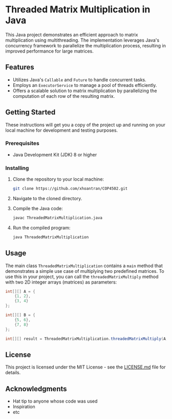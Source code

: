 # Threaded Matrix Multiplication in Java

This Java project demonstrates an efficient approach to matrix multiplication using multithreading. The implementation leverages Java's concurrency framework to parallelize the multiplication process, resulting in improved performance for large matrices.

## Features

- Utilizes Java's `Callable` and `Future` to handle concurrent tasks.
- Employs an `ExecutorService` to manage a pool of threads efficiently.
- Offers a scalable solution to matrix multiplication by parallelizing the computation of each row of the resulting matrix.

## Getting Started

These instructions will get you a copy of the project up and running on your local machine for development and testing purposes.

### Prerequisites

- Java Development Kit (JDK) 8 or higher

### Installing

1. Clone the repository to your local machine:
    ```bash
    git clone https://github.com/xhoantran/COP4502.git
    ```
2. Navigate to the cloned directory.

3. Compile the Java code:
    ```bash
    javac ThreadedMatrixMultiplication.java
    ```

4. Run the compiled program:
    ```bash
    java ThreadedMatrixMultiplication
    ```

## Usage

The main class `ThreadedMatrixMultiplication` contains a `main` method that demonstrates a simple use case of multiplying two predefined matrices. To use this in your project, you can call the `threadedMatrixMultiply` method with two 2D integer arrays (matrices) as parameters:

```java
int[][] A = {
    {1, 2},
    {3, 4}
};

int[][] B = {
    {5, 6},
    {7, 8}
};

int[][] result = ThreadedMatrixMultiplication.threadedMatrixMultiply(A, B);
```

## License

This project is licensed under the MIT License - see the [LICENSE.md](LICENSE.md) file for details.

## Acknowledgments

- Hat tip to anyone whose code was used
- Inspiration
- etc
